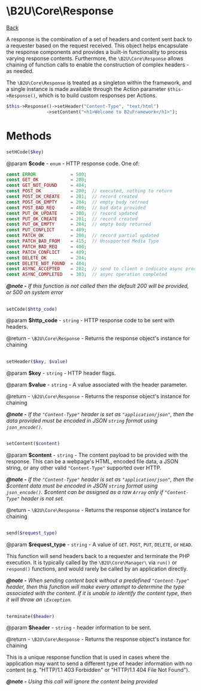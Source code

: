 # \B2U\Core\Response

[Back](https://github.com/bob2u/b2uFramework-public/blob/master/README.md#the-b2ucore-namespace)

A response is the combination of a set of headers and content sent back to a requester based on the request received.  This object helps encapsulate the response components and provides a built-in functionality to process varying response contents. Furthermore, the `\B2U\Core\Response` allows chaining of function calls to enable the construction of complex headers - as needed.

The `\B2U\Core\Response` is treated as a singleton within the framework, and a single instance is made available through the Action parameter `$this->Response()`, which is to build custom responses per Actions.

```PHP
$this->Response()->setHeader("Content-Type", "text/html")
               ->setContent("<h1>Welcome to B2uFramework</h1>");
```

# Methods
```PHP 
setHCode($key)
```
@param **$code** - `enum` - HTTP response code. One of:
```PHP
const ERROR             = 500;
const GET_OK            = 200;
const GET_NOT_FOUND     = 404;
const POST_OK           = 200;  // executed, nothing to return
const POST_OK_CREATE    = 201;	// record created
const POST_OK_EMPTY     = 204;	// empty body retrned
const POST_BAD_REQ      = 400;	// bad data provided
const PUT_OK_UPDATE     = 200;	// record updated
const PUT_OK_CREATE     = 201;	// record created
const PUT_OK_EMPTY      = 204;	// empty body returned
const PUT_CONFLICT      = 409;
const PATCH_OK          = 200;	// record partial updated
const PATCH_BAD_FROM    = 415;	// Unsupported Media Type
const PATCH_BAD_REQ     = 400;	
const PATCH_CONFLICT    = 409;
const DELETE_OK         = 204;
const DELETE_NOT_FOUND  = 404;
const ASYNC_ACCEPTED    = 202;	// send to client o indicate async process started
const ASYNC_COMPLETED   = 303;	// async operation completed
```
***@note -*** _If this function is not called then the default 200 will be provided, or 500 on system error_
##
```PHP 
setCode($http_code)
```
@param **$http_code** - `string` - HTTP response code to be sent with headers.

@return - `\B2U\Core\Response` - Returns the response object's instance for chaining

##
```PHP 
setHeader($key, $value)
```
@param **$key** - `string` - HTTP header flags.

@param **$value** - `string` - A value associated with the header parameter.

@return - `\B2U\Core\Response` - Returns the response object's instance for chaining

***@note -*** _If the `"Content-Type"` header is set as `"application/json"`, then the data provided must be encoded in JSON `string` format using `json_encode()`._
##
```PHP 
setContent($content)
```
@param **$content** - `string` - The content payload to be provided with the response. This can be a webpage's HTML, encoded file data, a JSON string, or any other valid `"Content-Type"` supported over HTTP.

***@note -*** _If the `"Content-Type"` header is set as `"application/json"`, then the $content data must be encoded in JSON `string` format using `json_encode()`. $content can be assigned as a raw `Array` only if `"Content-Type"` header is not set._

@return - `\B2U\Core\Response` - Returns the response object's instance for chaining
##
```PHP 
send($request_type)
```
@param **$request_type** - `string` - A value of `GET`. `POST`, `PUT`, `DELETE`, or `HEAD`.

This function will send headers back to a requester and terminate the PHP execution. It is typically called by the `\B2U\Core\Manager\` via `run()` or `respond()` functions, and would rarely be called by an application directly.

***@note -*** _When sending content back without a predefined `"Content-Type"` header, then this function will make every attempt to determine the type associated with the content. If it is unable to identify the content type, then it will throw an `\Exception`._
##
```PHP 
terminate($header)
```
@param **$header** - `string` - header information to be sent.

@return - `\B2U\Core\Response` - Returns the response object's instance for chaining

This is a unique response function that is used in cases where the application may want to send a different type of header information with no content (e.g. "HTTP/1.1 403 Forbidden" or "HTTP/1.1 404 File Not Found").

***@note -*** _Using this call will ignore the content being provided_
